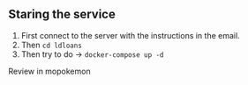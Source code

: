 ## Staring the service
1) First connect to the server with the instructions in the email.
2) Then `cd ldloans`
3) Then try to do -> `docker-compose up -d`

Review in mopokemon